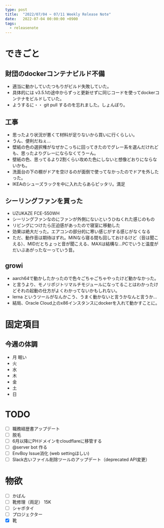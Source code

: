 ```yaml
---
type: post
title:  "2022/07/04 ~ 07/11 Weekly Release Note"
date:   2022-07-04 00:00:00 +0900
tags:
  - releasenote
---
```

# できごと

## 財団のdockerコンテナビルド不備

* 適当に動かしていたつもりがビルド失敗していた。
* 具体的には v3.5.1の途中からずっと更新せずに同じコードを使ってdockerコンテナをビルドしていた。
* ようするに・・ git pull するのを忘れました。しょんぼり。

## 工事

* 思ったより状況が悪くて材料が足りないから買いに行くらしい。
* うん、便利だねぇ…
* 壁紙の色の選択権がなぜかこっちに回ってきたのでグレー系を選んだけれども、思ったよりグレーにならなくてうーん。
* 壁紙の色、思ってるより2割くらい攻めた色にしないと想像どおりにならないかも。
* 洗面台の下の棚がドアを空けるのが面倒で使ってなかったのでドアを外したった。
* IKEAのシューズラックを中に入れたらあらピッタリ。満足

## シーリングファンを買った

* UZUKAZE FCE-550WH
* シーリングファンなのにファンが外側にないというひねくれた感じのもの
* リビングにつけたら圧迫感があったので寝室に移動した
* 効果は絶大だった。エアコンの部分的に寒い感じがする感じがなくなる
* ただ、動作音は期待はずれ。MINなら寝る間も回しておけるけど（音は聞こえる）、MIDだとちょっと音が聞こえる、MAXは結構な…PCでいうと温度がだいぶあがったなーっていう音。

## growi

* aarch64で動かしたかったので色々ごちゃごちゃやったけど動かなかった。
* と言うより、モノリポジトリマルチモジュールになってることはわかったけどそれの起動の仕方がよくわかってないかもしれない。
* lerna というツールがなんかこう、うまく動かないと言うかなんと言うか…
* 結局、Oracle Cloud上のx86インスタンスにdockerを入れて動かすことに。

## 

# 固定項目

## 今週の体調

* 月 眠い
* 火 
* 水
* 木
* 金 
* 土
* 日

# TODO 

- [ ] 職務経歴書アップデート
- [ ] 脱毛
- [ ] 6月以降にPHドメインをcloudflareに移管する
- [ ] @server bot 作る
- [ ] EnvBoy Issue消化 (web settingほしい)
- [ ] Slack古いファイル削除ツールのアップデート（deprecated API変更）

# 物欲

- [ ] かばん
- [ ] 靴修理（両足） 15K
- [ ] シャボタイ
- [ ] プロジェクター
- [x] 靴
